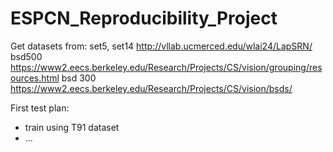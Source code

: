 # ESPCN_Reproducibility_Project
Get datasets from:
set5, set14 http://vllab.ucmerced.edu/wlai24/LapSRN/
bsd500 https://www2.eecs.berkeley.edu/Research/Projects/CS/vision/grouping/resources.html
bsd 300 https://www2.eecs.berkeley.edu/Research/Projects/CS/vision/bsds/

First test plan: 
- train using T91 dataset
- ...

